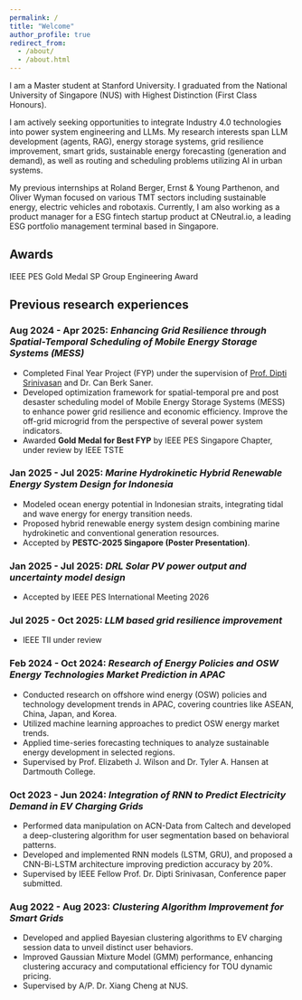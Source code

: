 ```yaml
---
permalink: /
title: "Welcome"
author_profile: true
redirect_from: 
  - /about/
  - /about.html
---
```


I am a Master student at Stanford University. I graduated from the National University of Singapore (NUS) with Highest Distinction (First Class Honours).

I am actively seeking opportunities to integrate Industry 4.0 technologies into power system engineering and LLMs. My research interests span LLM development (agents, RAG), energy storage systems, grid resilience improvement, smart grids, sustainable energy forecasting (generation and demand), as well as routing and scheduling problems utilizing AI in urban systems.

My previous internships at Roland Berger, Ernst & Young Parthenon, and Oliver Wyman focused on various TMT sectors including sustainable energy, electric vehicles and robotaxis. Currently, I am also working as a product manager for a ESG fintech startup product at CNeutral.io, a leading ESG portfolio management terminal based in Singapore.

Awards
------
IEEE PES Gold Medal SP Group Engineering Award

Previous research experiences
------

### Aug 2024 - Apr 2025: *Enhancing Grid Resilience through Spatial-Temporal Scheduling of Mobile Energy Storage Systems (MESS)*  
- Completed Final Year Project (FYP) under the supervision of [Prof. Dipti Srinivasan](https://cde.nus.edu.sg/ece/staff/dipti-srinivasan/) and Dr. Can Berk Saner.  
- Developed optimization framework for spatial-temporal pre and post desaster scheduling model of Mobile Energy Storage Systems (MESS) to enhance power grid resilience and economic efficiency. Improve the off-grid microgrid from the perspective of several power system indicators.
- Awarded **Gold Medal for Best FYP** by IEEE PES Singapore Chapter, under review by IEEE TSTE

### Jan 2025 - Jul 2025: *Marine Hydrokinetic Hybrid Renewable Energy System Design for Indonesia*  
- Modeled ocean energy potential in Indonesian straits, integrating tidal and wave energy for energy transition needs.  
- Proposed hybrid renewable energy system design combining marine hydrokinetic and conventional generation resources.  
- Accepted by **PESTC-2025 Singapore (Poster Presentation)**.

### Jan 2025 - Jul 2025: *DRL Solar PV power output and uncertainty model design*
- Accepted by IEEE PES International Meeting 2026

### Jul 2025 - Oct 2025: *LLM based grid resilience improvement*
- IEEE TII under review


### Feb 2024 - Oct 2024: *Research of Energy Policies and OSW Energy Technologies Market Prediction in APAC*

- Conducted research on offshore wind energy (OSW) policies and technology development trends in APAC, covering countries like ASEAN, China, Japan, and Korea.
- Utilized machine learning approaches to predict OSW energy market trends.
- Applied time-series forecasting techniques to analyze sustainable energy development in selected regions.
- Supervised by Prof. Elizabeth J. Wilson and Dr. Tyler A. Hansen at Dartmouth College.

### Oct 2023 - Jun 2024: *Integration of RNN to Predict Electricity Demand in EV Charging Grids*

- Performed data manipulation on ACN-Data from Caltech and developed a deep-clustering algorithm for user segmentation based on behavioral patterns.
- Developed and implemented RNN models (LSTM, GRU), and proposed a CNN-Bi-LSTM architecture improving prediction accuracy by 20%.
- Supervised by IEEE Fellow Prof. Dr. Dipti Srinivasan, Conference paper submitted.

### Aug 2022 - Aug 2023: *Clustering Algorithm Improvement for Smart Grids*

- Developed and applied Bayesian clustering algorithms to EV charging session data to unveil distinct user behaviors.
- Improved Gaussian Mixture Model (GMM) performance, enhancing clustering accuracy and computational efficiency for TOU dynamic pricing.
- Supervised by A/P. Dr. Xiang Cheng at NUS.
